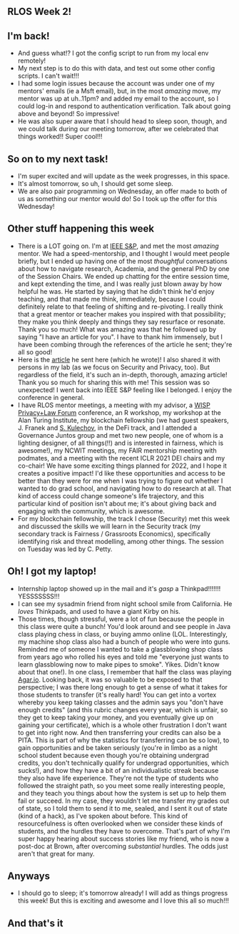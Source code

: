 ## RLOS Week 2!

## I'm back!
- And guess what!? I got the config script to run from my local env remotely!
- My next step is to do this with data, and test out some other config scripts. I can't wait!!!
- I had some login issues because the account was under one of my mentors' emails (ie a Msft email), but, in the most *amazing* move, my mentor was up at uh..11pm? and 
added my email to the account, so I could log-in and respond to authentication verification. Talk about going above and beyond! So impressive!
- He was also super aware that I should head to sleep soon, though, and we could talk during our meeting tomorrow, after we celebrated that things worked!! Super cool!!!

## So on to my next task!
- I'm super excited and will update as the week progresses, in this space.
- It's almost tomorrow, so uh, I should get some sleep.
- We are also pair programming on Wednesday, an offer made to both of us as something our mentor would do! So I took up the offer for this Wednesday!

## Other stuff happening this week
- There is a LOT going on. I'm at [IEEE S&P](https://www.ieee-security.org/TC/SP2021/), and met the most *amazing* mentor. We had a speed-mentorship, and I thought I would meet people briefly, but
I ended up having one of the most *thoughtful* conversations about how to navigate research, Academia, and the general PhD by one of the Session Chairs. We ended up chatting for the entire session time, and kept extending the time, and I was really just blown away by how helpful he was. He started by saying that he didn't think he'd enjoy teaching, and that made me think, immediately, because I could definitely relate to that feeling of shifting and re-pivoting. I really think that a great mentor or teacher makes you inspired with that possibility; they make you think deeply and things they say resurface or resonate. Thank you so much!
What was amazing was that he followed up by saying "I have an article for you". I have to thank him immensely, but I have been combing through the references
of the article he sent; they're all so good!
- Here is the [article](https://medium.com/digital-diplomacy/how-to-look-for-ideas-in-computer-science-research-7a3fa6f4696f) he sent here (which he wrote)! I also 
shared it with persons in my lab (as we focus on Security and Privacy, too). But regardless of the field, it's such an in-depth, thorough, amazing article!
Thank you so much for sharing this with me! This session was so unexpected! I went back into IEEE S&P feeling like I belonged. I enjoy the conference in general.
- I have RLOS mentor meetings, a meeting with my advisor, a [WISP Privacy+Law Forum](https://www.privacysecurityacademy.com/) conference, an R workshop, my workshop at the Alan Turing Institute, my blockchain 
fellowship (we had guest speakers, J. Franek and [S. Kulechov](https://everipedia.org/wiki/lang_en/stani-kulechov), in the DeFi track, and I attended a Governance Juntos group and met two new people, one of whom is a lighting designer, of all things(!!) and is interested in fairness, which is awesome!), my NCWIT meetings, my FAIR mentorship meeting with podmates, and a meeting with the recent ICLR 2021 DEI chairs and my co-chair! We have some exciting
things planned for 2022, and I hope it creates a positive impact! I'd like these opportunities and access to be better than they were for me when I was trying to 
figure out whether I wanted to do grad school, and navigating how to do research at all. That kind of access could change someone's life trajectory, and this
particular kind of position isn't about me; it's about giving back and engaging with the community, which is awesome.
- For my blockchain fellowship, the track I chose (Security) met this week and discussed the skills we will learn in the Security track (my secondary track is Fairness / Grassroots Economics), specifically identifying risk and threat modelling, among other things. The session on Tuesday was led by C. Petty.

## Oh! I got my laptop!
- Internship laptop showed up in the mail and it's *gasp* a Thinkpad!!!!!!! YESSSSSSS!!!
- I can see my sysadmin friend from night school smile from California. He *loves* Thinkpads, and used to have a giant Kirby on his. 
- Those times, though stressful, were a lot of fun because the people in this class were quite a bunch! You'd look around and see people in Java class
playing chess in class, or buying ammo online (LOL. Interestingly, my machine shop class also had a bunch of people who were into guns. Reminded me of someone I wanted to take a glassblowing shop class from years ago who rolled his eyes and told me "everyone just wants to learn glassblowing now to make pipes to smoke". Yikes. Didn't know about that one!). In one class, I remember that half the class was playing [Agar.io](https://en.wikipedia.org/wiki/Agar.io).
Looking back, it was so valuable to be exposed to that perspective; I was there long enough to get a sense of what it takes for those students to transfer (it's 
really hard! You can get into a vortex whereby you keep taking classes and the admin says you "don't have enough credits" (and this rubric changes every year, which is unfair, so they get to keep taking your money, and you eventually give up on gaining your certificate), which is a whole other frustration I don't want to get into right now. And then transferring your credits can also be a PITA. This is part of why the statistics for transferring can be so low), to gain opportunities and be taken seriously (you're in limbo as a night school student because even though you're obtaining undergrad credits,
you don't technically qualify for undergrad opportunities, which sucks!), and how they have a bit of an individualistic streak because they also have life experience.
They're not the type of students who followed the straight path, so you meet some really interesting people, and they teach you things about how the system is
set up to help them fail or succeed. In my case, they wouldn't let me transfer my grades out of state, so I told them to send it to me, sealed, and I sent it out of state (kind of a hack), as I've spoken about before. This kind of resourcefulness is often overlooked when we consider these kinds of students, and the hurdles they have to overcome. That's part of why I'm super happy hearing about success stories like my friend, who is now a post-doc at Brown, after overcoming *substantial* hurdles. The odds just aren't that great for many.

## Anyways
- I should go to sleep; it's tomorrow already! I will add as things progress this week! But this is exciting and awesome and I love this all so much!!!

## And that's it
